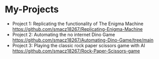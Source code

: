 # My-Projects

- Project 1: Replicating the functionality of The Enigma Machine
https://github.com/smacz18267/Replicating-Enigma-Machine
- Project 2: Automating the no internet Dino Game
https://github.com/smacz18267/Automating-Dino-Game/tree/main
- Project 3: Playing the classic rock paper scissors game with AI
https://github.com/smacz18267/Rock-Paper-Scissors-game
